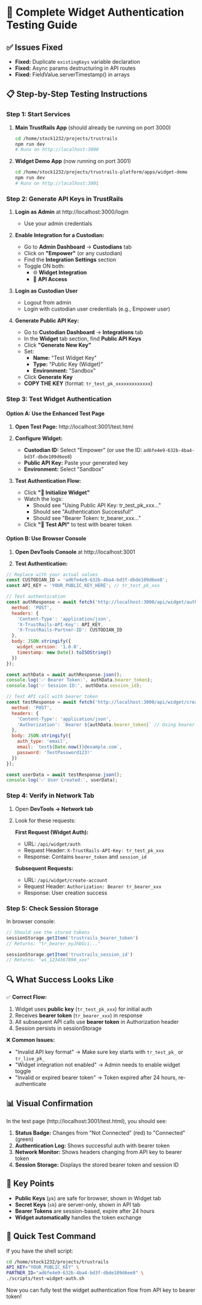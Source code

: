 # 🧪 Complete Widget Authentication Testing Guide

## ✅ Issues Fixed
- **Fixed:** Duplicate `existingKeys` variable declaration
- **Fixed:** Async params destructuring in API routes
- **Fixed:** FieldValue.serverTimestamp() in arrays

## 📋 Step-by-Step Testing Instructions

### Step 1: Start Services

1. **Main TrustRails App** (should already be running on port 3000)
   ```bash
   cd /home/stock1232/projects/trustrails
   npm run dev
   # Runs on http://localhost:3000
   ```

2. **Widget Demo App** (now running on port 3001)
   ```bash
   cd /home/stock1232/projects/trustrails-platform/apps/widget-demo
   npm run dev
   # Runs on http://localhost:3001
   ```

### Step 2: Generate API Keys in TrustRails

1. **Login as Admin** at http://localhost:3000/login
   - Use your admin credentials

2. **Enable Integration for a Custodian:**
   - Go to **Admin Dashboard** → **Custodians** tab
   - Click on **"Empower"** (or any custodian)
   - Find the **Integration Settings** section
   - Toggle ON both:
     - 🌐 **Widget Integration**
     - 🔑 **API Access**

3. **Login as Custodian User**
   - Logout from admin
   - Login with custodian user credentials (e.g., Empower user)

4. **Generate Public API Key:**
   - Go to **Custodian Dashboard** → **Integrations** tab
   - In the **Widget** tab section, find **Public API Keys**
   - Click **"Generate New Key"**
   - Set:
     - **Name:** "Test Widget Key"
     - **Type:** "Public Key (Widget)"
     - **Environment:** "Sandbox"
   - Click **Generate Key**
   - **COPY THE KEY** (format: `tr_test_pk_xxxxxxxxxxxxx`)

### Step 3: Test Widget Authentication

#### Option A: Use the Enhanced Test Page

1. **Open Test Page:** http://localhost:3001/test.html

2. **Configure Widget:**
   - **Custodian ID:** Select "Empower" (or use the ID: `ad6fe4e9-632b-4ba4-bd3f-dbde109d6ee8`)
   - **Public API Key:** Paste your generated key
   - **Environment:** Select "Sandbox"

3. **Test Authentication Flow:**
   - Click **"🚀 Initialize Widget"**
   - Watch the logs:
     - Should see "Using Public API Key: tr_test_pk_xxx..."
     - Should see "Authentication Successful!"
     - Should see "Bearer Token: tr_bearer_xxx..."
   - Click **"📡 Test API"** to test with bearer token

#### Option B: Use Browser Console

1. **Open DevTools Console** at http://localhost:3001

2. **Test Authentication:**
```javascript
// Replace with your actual values
const CUSTODIAN_ID = 'ad6fe4e9-632b-4ba4-bd3f-dbde109d6ee8';
const API_KEY = 'YOUR_PUBLIC_KEY_HERE'; // tr_test_pk_xxx

// Test authentication
const authResponse = await fetch('http://localhost:3000/api/widget/auth', {
  method: 'POST',
  headers: {
    'Content-Type': 'application/json',
    'X-TrustRails-API-Key': API_KEY,
    'X-TrustRails-Partner-ID': CUSTODIAN_ID
  },
  body: JSON.stringify({
    widget_version: '1.0.0',
    timestamp: new Date().toISOString()
  })
});

const authData = await authResponse.json();
console.log('✅ Bearer Token:', authData.bearer_token);
console.log('✅ Session ID:', authData.session_id);

// Test API call with bearer token
const testResponse = await fetch('http://localhost:3000/api/widget/create-account', {
  method: 'POST',
  headers: {
    'Content-Type': 'application/json',
    'Authorization': `Bearer ${authData.bearer_token}` // Using bearer token!
  },
  body: JSON.stringify({
    auth_type: 'email',
    email: `test${Date.now()}@example.com`,
    password: 'TestPassword123!'
  })
});

const userData = await testResponse.json();
console.log('✅ User Created:', userData);
```

### Step 4: Verify in Network Tab

1. Open **DevTools → Network tab**
2. Look for these requests:

   **First Request (Widget Auth):**
   - URL: `/api/widget/auth`
   - Request Header: `X-TrustRails-API-Key: tr_test_pk_xxx`
   - Response: Contains `bearer_token` and `session_id`

   **Subsequent Requests:**
   - URL: `/api/widget/create-account`
   - Request Header: `Authorization: Bearer tr_bearer_xxx`
   - Response: User creation success

### Step 5: Check Session Storage

In browser console:
```javascript
// Should see the stored tokens
sessionStorage.getItem('trustrails_bearer_token')
// Returns: "tr_bearer_eyJhbGci..."

sessionStorage.getItem('trustrails_session_id')
// Returns: "ws_1234567890_xxx"
```

## 🔍 What Success Looks Like

✅ **Correct Flow:**
1. Widget uses **public key** (`tr_test_pk_xxx`) for initial auth
2. Receives **bearer token** (`tr_bearer_xxx`) in response
3. All subsequent API calls use **bearer token** in Authorization header
4. Session persists in sessionStorage

❌ **Common Issues:**
- "Invalid API key format" → Make sure key starts with `tr_test_pk_` or `tr_live_pk_`
- "Widget integration not enabled" → Admin needs to enable widget toggle
- "Invalid or expired bearer token" → Token expired after 24 hours, re-authenticate

## 📊 Visual Confirmation

In the test page (http://localhost:3001/test.html), you should see:

1. **Status Badge:** Changes from "Not Connected" (red) to "Connected" (green)
2. **Authentication Log:** Shows successful auth with bearer token
3. **Network Monitor:** Shows headers changing from API key to bearer token
4. **Session Storage:** Displays the stored bearer token and session ID

## 🎯 Key Points

- **Public Keys** (`pk`) are safe for browser, shown in Widget tab
- **Secret Keys** (`sk`) are server-only, shown in API tab
- **Bearer Tokens** are session-based, expire after 24 hours
- **Widget automatically** handles the token exchange

## 🚀 Quick Test Command

If you have the shell script:
```bash
cd /home/stock1232/projects/trustrails
API_KEY="YOUR_PUBLIC_KEY" \
PARTNER_ID="ad6fe4e9-632b-4ba4-bd3f-dbde109d6ee8" \
./scripts/test-widget-auth.sh
```

Now you can fully test the widget authentication flow from API key to bearer token!